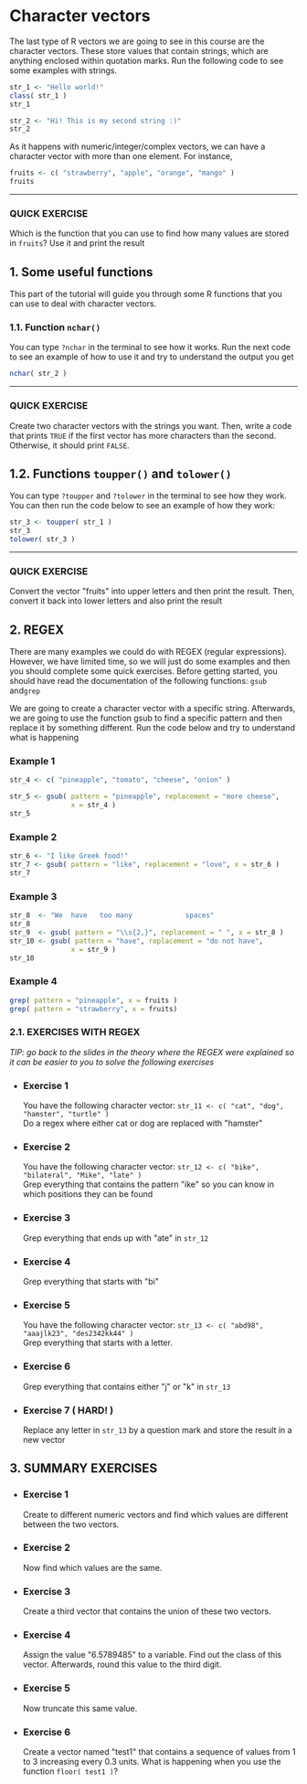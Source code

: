 # Character vectors

The last type of R vectors we are going to see in this course are the character vectors. These store values that contain strings, which are anything enclosed within quotation marks. Run the following code to see some examples with strings.

``` R
str_1 <- "Hello world!"
class( str_1 )
str_1

str_2 <- "Hi! This is my second string :)"
str_2 
```

As it happens with numeric/integer/complex vectors, we can have
a character vector with more than one element. For instance,

``` R
fruits <- c( "strawberry", "apple", "orange", "mango" )
fruits 
```

---

###  QUICK EXERCISE 
Which is the function that you can use to find how many values are stored in `fruits`?
Use it and print the result


## 1. Some useful functions

This part of the tutorial will guide you through some R functions that you can use to deal with character vectors.

### 1.1. Function `nchar()`
You can type `?nchar` in the terminal to see how it works. Run the next code to see an example of how to use it and try
to understand the output you get

``` R 
nchar( str_2 )
```

---

###  QUICK EXERCISE
Create two character vectors with the strings you want. Then, write a code that prints `TRUE` if the first vector has more characters than the second. Otherwise, it should print `FALSE`.

## 1.2. Functions `toupper()` and `tolower()`
You can type `?toupper` and `?tolower` in the terminal to see how they work. You can then run the code below to see an  example of how they work:

``` R
str_3 <- toupper( str_1 )
str_3
tolower( str_3 )
```

---

###  QUICK EXERCISE 
Convert the vector "fruits" into upper letters and then print the result. Then, convert it back into lower letters and also print the result

## 2. REGEX
There are many examples we could do with REGEX (regular expressions). However, we have limited time, so we will just do some examples and then you should complete some quick exercises. Before getting started, you should have read the documentation of the following functions: `gsub` and`grep`

We are going to create a character vector with a specific string. Afterwards, we are going to use the function gsub to find a specific pattern and then replace it by something different. Run the code below and try to understand what is  happening

### Example 1
``` R
str_4 <- c( "pineapple", "tomato", "cheese", "onion" )

str_5 <- gsub( pattern = "pineapple", replacement = "more cheese",
               x = str_4 ) 
str_5
```

### Example 2
``` R
str_6 <- "I like Greek food!"
str_7 <- gsub( pattern = "like", replacement = "love", x = str_6 )
str_7
```

### Example 3
``` R
str_8  <- "We  have   too many             spaces"
str_8
str_9  <- gsub( pattern = "\\s{2,}", replacement = " ", x = str_8 )
str_10 <- gsub( pattern = "have", replacement = "do not have",
               x = str_9 )
str_10
```

### Example 4
``` R
grep( pattern = "pineapple", x = fruits )
grep( pattern = "strawberry", x = fruits)
```

###  2.1. EXERCISES WITH REGEX

*TIP: go back to the slides in the theory where the REGEX were explained so it can be easier to you to solve the following exercises*

* ### Exercise 1
  You have the following character vector: `str_11 <- c( "cat", "dog", "hamster", "turtle" )`  
  Do a regex where either cat or dog are replaced with "hamster"

* ### Exercise 2
  You have the following character vector: `str_12 <- c( "bike", "bilateral", "Mike", "late" )`  
  Grep everything that contains the pattern "ike" so you can know in which positions they can be found

* ### Exercise 3
  Grep everything that ends up with "ate" in `str_12` 

* ### Exercise 4  
  Grep everything that starts with "bi"

* ### Exercise 5  
  You have the following character vector: `str_13 <- c( "abd98", "aaajlk23", "des2342kk44" )`  
  Grep everything that starts with a letter.

* ### Exercise 6  
  Grep everything that contains either "j" or "k" in `str_13`

* ### Exercise 7 ( HARD! )
  Replace any letter in `str_13` by a question mark and store the result in a new vector
  

## 3. SUMMARY EXERCISES 

* ### Exercise 1  
  Create to different numeric vectors and find which values are different between the two vectors.

* ### Exercise 2  
  Now find which values are the same.

* ### Exercise 3  
  Create a third vector that contains the union of these two vectors.

* ### Exercise 4  
  Assign the value "6.5789485" to a variable. Find out the class of this vector. Afterwards, round this value to the third digit.

* ### Exercise 5  
  Now truncate this same value.

* ### Exercise 6  
  Create a vector named "test1" that contains a sequence of values from 1 to 3 increasing every 0.3 units. What is happening when you use the function `floor( test1 )`?
